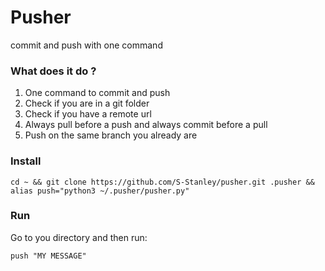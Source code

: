# Pusher
commit and push with one command

### What does it do ?
1. One command to commit and push
2. Check if you are in a git folder
3. Check if you have a remote url
4. Always pull before a push and always commit before a pull
5. Push on the same branch you already are
   
### Install
```shell
cd ~ && git clone https://github.com/S-Stanley/pusher.git .pusher && alias push="python3 ~/.pusher/pusher.py"
```

### Run  
Go to you directory and then run:
```shell
push "MY MESSAGE"
```